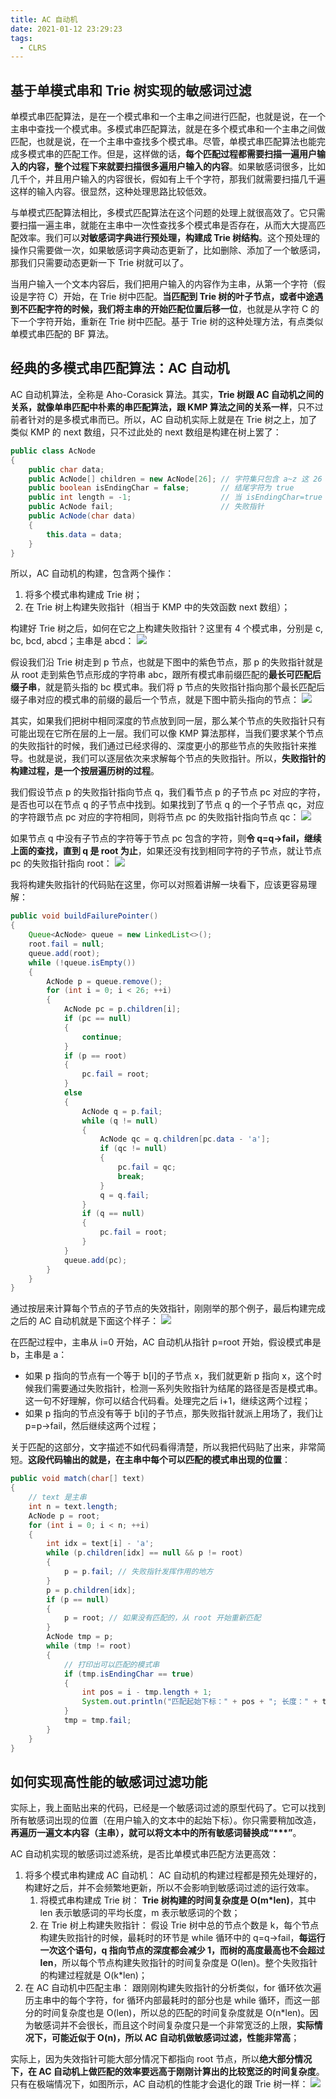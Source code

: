 ```yaml
---
title: AC 自动机
date: 2021-01-12 23:29:23
tags:
  - CLRS
---
```

## 基于单模式串和 Trie 树实现的敏感词过滤
单模式串匹配算法，是在一个模式串和一个主串之间进行匹配，也就是说，在一个主串中查找一个模式串。多模式串匹配算法，就是在多个模式串和一个主串之间做匹配，也就是说，在一个主串中查找多个模式串。尽管，单模式串匹配算法也能完成多模式串的匹配工作。但是，这样做的话，**每个匹配过程都需要扫描一遍用户输入的内容，整个过程下来就要扫描很多遍用户输入的内容**。如果敏感词很多，比如几千个，并且用户输入的内容很长，假如有上千个字符，那我们就需要扫描几千遍这样的输入内容。很显然，这种处理思路比较低效。

与单模式匹配算法相比，多模式匹配算法在这个问题的处理上就很高效了。它只需要扫描一遍主串，就能在主串中一次性查找多个模式串是否存在，从而大大提高匹配效率。我们可以**对敏感词字典进行预处理，构建成 Trie 树结构**。这个预处理的操作只需要做一次，如果敏感词字典动态更新了，比如删除、添加了一个敏感词，那我们只需要动态更新一下 Trie 树就可以了。

当用户输入一个文本内容后，我们把用户输入的内容作为主串，从第一个字符（假设是字符 C）开始，在 Trie 树中匹配。**当匹配到 Trie 树的叶子节点，或者中途遇到不匹配字符的时候，我们将主串的开始匹配位置后移一位**，也就是从字符 C 的下一个字符开始，重新在 Trie 树中匹配。基于 Trie 树的这种处理方法，有点类似单模式串匹配的 BF 算法。
<!--more-->

## 经典的多模式串匹配算法：AC 自动机
AC 自动机算法，全称是 Aho-Corasick 算法。其实，**Trie 树跟 AC 自动机之间的关系，就像单串匹配中朴素的串匹配算法，跟 KMP 算法之间的关系一样**，只不过前者针对的是多模式串而已。所以，AC 自动机实际上就是在 Trie 树之上，加了类似 KMP 的 next 数组，只不过此处的 next 数组是构建在树上罢了：
```java
public class AcNode 
{
    public char data; 
    public AcNode[] children = new AcNode[26]; // 字符集只包含 a~z 这 26 个字符
    public boolean isEndingChar = false;       // 结尾字符为 true
    public int length = -1;                    // 当 isEndingChar=true 时，记录模式串长度
    public AcNode fail;                        // 失败指针
    public AcNode(char data) 
    {
        this.data = data;
    }
}
```

所以，AC 自动机的构建，包含两个操作：
1. 将多个模式串构建成 Trie 树；
2. 在 Trie 树上构建失败指针（相当于 KMP 中的失效函数 next 数组）；

构建好 Trie 树之后，如何在它之上构建失败指针？这里有 4 个模式串，分别是 c, bc, bcd, abcd；主串是 abcd：
![](https://raw.githubusercontent.com/was48i/mPOST/master/CLRS/geek/216.png)

假设我们沿 Trie 树走到 p 节点，也就是下图中的紫色节点，那 p 的失败指针就是从 root 走到紫色节点形成的字符串 abc，跟所有模式串前缀匹配的**最长可匹配后缀子串**，就是箭头指的 bc 模式串。我们将 p 节点的失败指针指向那个最长匹配后缀子串对应的模式串的前缀的最后一个节点，就是下图中箭头指向的节点：
![](https://raw.githubusercontent.com/was48i/mPOST/master/CLRS/geek/217.png)

其实，如果我们把树中相同深度的节点放到同一层，那么某个节点的失败指针只有可能出现在它所在层的上一层。我们可以像 KMP 算法那样，当我们要求某个节点的失败指针的时候，我们通过已经求得的、深度更小的那些节点的失败指针来推导。也就是说，我们可以逐层依次来求解每个节点的失败指针。所以，**失败指针的构建过程，是一个按层遍历树的过程**。

我们假设节点 p 的失败指针指向节点 q，我们看节点 p 的子节点 pc 对应的字符，是否也可以在节点 q 的子节点中找到。如果找到了节点 q 的一个子节点 qc，对应的字符跟节点 pc 对应的字符相同，则将节点 pc 的失败指针指向节点 qc：
![](https://raw.githubusercontent.com/was48i/mPOST/master/CLRS/geek/218.png)

如果节点 q 中没有子节点的字符等于节点 pc 包含的字符，则**令 q=q->fail，继续上面的查找，直到 q 是 root 为止**，如果还没有找到相同字符的子节点，就让节点 pc 的失败指针指向 root：
![](https://raw.githubusercontent.com/was48i/mPOST/master/CLRS/geek/219.png)

我将构建失败指针的代码贴在这里，你可以对照着讲解一块看下，应该更容易理解：
```java
public void buildFailurePointer() 
{
    Queue<AcNode> queue = new LinkedList<>();
    root.fail = null;
    queue.add(root);
    while (!queue.isEmpty()) 
    {
        AcNode p = queue.remove();
        for (int i = 0; i < 26; ++i) 
        {
            AcNode pc = p.children[i];
            if (pc == null)
            {
                continue;
            }
            if (p == root) 
            {
                pc.fail = root;
            } 
            else 
            {
                AcNode q = p.fail;
                while (q != null) 
                {
                    AcNode qc = q.children[pc.data - 'a'];
                    if (qc != null) 
                    {
                        pc.fail = qc;
                        break;
                    }
                    q = q.fail;
                }
                if (q == null) 
                {
                    pc.fail = root;
                }
            }
            queue.add(pc);
        }
    }
}
```

通过按层来计算每个节点的子节点的失效指针，刚刚举的那个例子，最后构建完成之后的 AC 自动机就是下面这个样子：
![](https://raw.githubusercontent.com/was48i/mPOST/master/CLRS/geek/220.png)

在匹配过程中，主串从 i=0 开始，AC 自动机从指针 p=root 开始，假设模式串是 b，主串是 a：
- 如果 p 指向的节点有一个等于 b\[i]的子节点 x，我们就更新 p 指向 x，这个时候我们需要通过失败指针，检测一系列失败指针为结尾的路径是否是模式串。这一句不好理解，你可以结合代码看。处理完之后 i+1，继续这两个过程；
- 如果 p 指向的节点没有等于 b\[i]的子节点，那失败指针就派上用场了，我们让 p=p->fail，然后继续这两个过程；

关于匹配的这部分，文字描述不如代码看得清楚，所以我把代码贴了出来，非常简短。**这段代码输出的就是，在主串中每个可以匹配的模式串出现的位置**：
```java
public void match(char[] text) 
{ 
    // text 是主串
    int n = text.length;
    AcNode p = root;
    for (int i = 0; i < n; ++i) 
    {
        int idx = text[i] - 'a';
        while (p.children[idx] == null && p != root) 
        {
            p = p.fail; // 失败指针发挥作用的地方
        }
        p = p.children[idx];
        if (p == null)
        {
            p = root; // 如果没有匹配的，从 root 开始重新匹配
        }
        AcNode tmp = p;
        while (tmp != root) 
        { 
            // 打印出可以匹配的模式串
            if (tmp.isEndingChar == true) 
            {
                int pos = i - tmp.length + 1;
                System.out.println("匹配起始下标：" + pos + "; 长度：" + tmp.length);
            }
            tmp = tmp.fail;
        }
    }
}
```

## 如何实现高性能的敏感词过滤功能
实际上，我上面贴出来的代码，已经是一个敏感词过滤的原型代码了。它可以找到所有敏感词出现的位置（在用户输入的文本中的起始下标）。你只需要稍加改造，**再遍历一遍文本内容（主串），就可以将文本中的所有敏感词替换成“\*\*\*”**。

AC 自动机实现的敏感词过滤系统，是否比单模式串匹配方法更高效：
1. 将多个模式串构建成 AC 自动机：
AC 自动机的构建过程都是预先处理好的，构建好之后，并不会频繁地更新，所以不会影响到敏感词过滤的运行效率。
    1. 将模式串构建成 Trie 树：
    **Trie 树构建的时间复杂度是 O(m\*len)**，其中 len 表示敏感词的平均长度，m 表示敏感词的个数；
    2. 在 Trie 树上构建失败指针：
    假设 Trie 树中总的节点个数是 k，每个节点构建失败指针的时候，最耗时的环节是 while 循环中的 q=q->fail，**每运行一次这个语句，q 指向节点的深度都会减少 1，而树的高度最高也不会超过 len**，所以每个节点构建失败指针的时间复杂度是 O(len)。整个失败指针的构建过程就是 O(k\*len)；
2. 在 AC 自动机中匹配主串：
跟刚刚构建失败指针的分析类似，for 循环依次遍历主串中的每个字符，for 循环内部最耗时的部分也是 while 循环，而这一部分的时间复杂度也是 O(len)，所以总的匹配的时间复杂度就是 O(n\*len)。因为敏感词并不会很长，而且这个时间复杂度只是一个非常宽泛的上限，**实际情况下，可能近似于 O(n)，所以 AC 自动机做敏感词过滤，性能非常高**；

实际上，因为失效指针可能大部分情况下都指向 root 节点，所以**绝大部分情况下，在 AC 自动机上做匹配的效率要远高于刚刚计算出的比较宽泛的时间复杂度**。只有在极端情况下，如图所示，AC 自动机的性能才会退化的跟 Trie 树一样：
![](https://raw.githubusercontent.com/was48i/mPOST/master/CLRS/geek/221.png)
